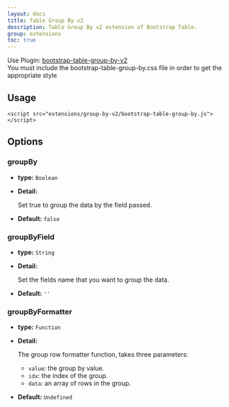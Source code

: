 ```yaml
---
layout: docs
title: Table Group By v2
description: Table Group By v2 extension of Bootstrap Table.
group: extensions
toc: true
---
```


Use Plugin: [bootstrap-table-group-by-v2](https://github.com/wenzhixin/bootstrap-table/tree/master/src/extensions/group-by-v2) </br>
You must include the bootstrap-table-group-by.css file in order to get the appropriate style

## Usage
```
<script src="extensions/group-by-v2/bootstrap-table-group-by.js"></script>
```

## Options

### groupBy

- **type:** `Boolean`

- **Detail:**

   Set true to group the data by the field passed.

- **Default:** `false`

### groupByField

- **type:** `String`

- **Detail:**

   Set the fields name that you want to group the data.

- **Default:** `''`

### groupByFormatter

- **type:** `Function`

- **Detail:**

   The group row formatter function, takes three parameters:

   * `value`: the group by value.
   * `idx`: the index of the group.
   * `data`: an array of rows in the group.

- **Default:** `Undefined`
